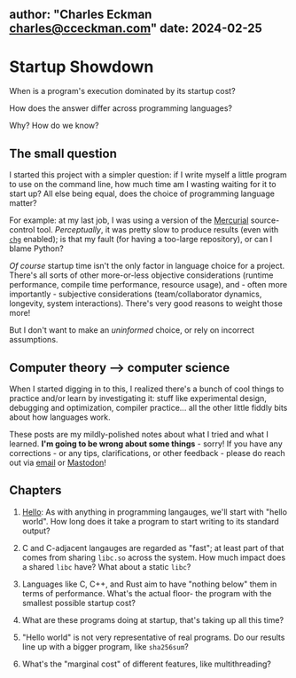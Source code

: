 author: "Charles Eckman <charles@cceckman.com>"
date: 2024-02-25
---

# Startup Showdown


When is a program's execution dominated by its startup cost?

How does the answer differ across programming languages?

Why? How do we know?

## The small question

I started this project with a simpler question: if I write myself a little
program to use on the command line, how much time am I wasting waiting for it
to start up? All else being equal, does the choice of programming language
matter?

For example: at my last job, I was using a version of the [Mercurial]
source-control tool. _Perceptually_, it was pretty slow to produce results
(even with [`chg`][chg] enabled); is that my fault (for having a too-large
repository), or can I blame Python?

_Of course_ startup time isn't the only factor in language choice for a project.
There's all sorts of other more-or-less objective considerations (runtime performance,
compile time performance, resource usage), and - often more importantly -
subjective considerations (team/collaborator dynamics, longevity,
system interactions). There's very good reasons to weight those more!

But I don't want to make an _uninformed_ choice, or rely on incorrect
assumptions.

## Computer theory --> computer science

When I started digging in to this, I realized there's a bunch of cool things to
practice and/or learn by investigating it: stuff like experimental design,
debugging and optimization, compiler practice... all the other little fiddly
bits about how languages work.

These posts are my mildly-polished notes about what I tried and what I learned.
**I'm going to be wrong about some things** - sorry! If you have any
corrections - or any tips, clarifications, or other feedback - please do reach
out via [email] or [Mastodon]!

## Chapters

1.  [Hello](1-hello-bench.md):
    As with anything in programming langauges, we'll start with "hello world".
    How long does it take a program to start writing to its standard output?

2.  C and C-adjacent langauges are regarded as "fast"; at least part of that
    comes from sharing `libc.so` across the system. How much impact does a
    shared `libc` have? What about a static `libc`?

3.  Languages like C, C++, and Rust aim to have "nothing below" them in terms of
    performance. What's the actual floor- the program with the smallest
    possible startup cost?

4.  What are these programs doing at startup, that's taking up all this time?
    <!-- What does crt.o do? What does the Go runtime do? -->

5.  "Hello world" is not very representative of real programs. Do our results
    line up with a bigger program, like `sha256sum`?

6.  What's the "marginal cost" of different features, like multithreading?

[Mercurial]: https://www.mercurial-scm.org/
[chg]: https://wiki.mercurial-scm.org/CHg
[email]: mailto:charles@cceckman.com
[Mastodon]: https://hachyderm.io/@cceckman
